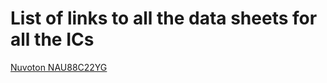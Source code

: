 # List of links to all the data sheets for all the ICs

[Nuvoton NAU88C22YG](https://www.nuvoton.com/export/resource-files/DS_NAU88C22_DataSheet_EN_Rev1.6.pdf)

